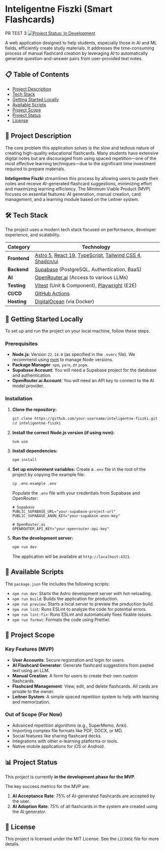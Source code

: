 # Inteligentne Fiszki (Smart Flashcards)
PR TEST 3
[![Project Status: In Development](https://img.shields.io/badge/status-in_development-blueviolet.svg)](https://shields.io)

A web application designed to help students, especially those in AI and ML fields, efficiently create study materials. It addresses the time-consuming process of manual flashcard creation by leveraging AI to automatically generate question-and-answer pairs from user-provided text notes.

## 📋 Table of Contents

- [Project Description](#project-description)
- [Tech Stack](#tech-stack)
- [Getting Started Locally](#getting-started-locally)
- [Available Scripts](#available-scripts)
- [Project Scope](#project-scope)
- [Project Status](#project-status)
- [License](#license)

## 📖 Project Description

The core problem this application solves is the slow and tedious nature of creating high-quality educational flashcards. Many students have extensive digital notes but are discouraged from using spaced repetition—one of the most effective learning techniques—due to the significant time investment required to prepare materials.

**Inteligentne Fiszki** streamlines this process by allowing users to paste their notes and receive AI-generated flashcard suggestions, minimizing effort and maximizing learning efficiency. The Minimum Viable Product (MVP) focuses on essential features: AI generation, manual creation, card management, and a learning module based on the Leitner system.

## 🛠️ Tech Stack

The project uses a modern tech stack focused on performance, developer experience, and scalability.

| Category     | Technology                                                                                                                                                                                      |
| ------------ | ----------------------------------------------------------------------------------------------------------------------------------------------------------------------------------------------- |
| **Frontend** | [Astro 5](https://astro.build/), [React 19](https://react.dev/), [TypeScript](https://www.typescriptlang.org/), [Tailwind CSS 4](https://tailwindcss.com/), [Shadcn/ui](https://ui.shadcn.com/) |
| **Backend**  | [Supabase](https://supabase.com/) (PostgreSQL, Authentication, BaaS)                                                                                                                            |
| **AI**       | [OpenRouter.ai](https://openrouter.ai/) (Access to various LLMs)                                                                                                                                |
| **Testing**  | [Vitest](https://vitest.dev/) (Unit & Component), [Playwright](https://playwright.dev/) (E2E)                                                                                                   |
| **CI/CD**    | [GitHub Actions](https://github.com/features/actions)                                                                                                                                           |
| **Hosting**  | [DigitalOcean](https://www.digitalocean.com/) (via Docker)                                                                                                                                      |

## 🚀 Getting Started Locally

To set up and run the project on your local machine, follow these steps.

### Prerequisites

- **Node.js**: Version `22.14.0` (as specified in the `.nvmrc` file). We recommend using [nvm](https://github.com/nvm-sh/nvm) to manage Node versions.
- **Package Manager**: `npm`, `yarn`, or `pnpm`.
- **Supabase Account**: You will need a Supabase project for the database and authentication.
- **OpenRouter.ai Account**: You will need an API key to connect to the AI model provider.

### Installation

1.  **Clone the repository:**

    ```sh
    git clone https://github.com/your-username/inteligentne-fiszki.git
    cd inteligentne-fiszki
    ```

2.  **Install the correct Node.js version (if using nvm):**

    ```sh
    nvm use
    ```

3.  **Install dependencies:**

    ```sh
    npm install
    ```

4.  **Set up environment variables:**
    Create a `.env` file in the root of the project by copying the example file:

    ```sh
    cp .env.example .env
    ```

    Populate the `.env` file with your credentials from Supabase and OpenRouter:

    ```env
    # Supabase
    PUBLIC_SUPABASE_URL="your-supabase-project-url"
    PUBLIC_SUPABASE_ANON_KEY="your-supabase-anon-key"

    # OpenRouter.ai
    OPENROUTER_API_KEY="your-openrouter-api-key"
    ```

5.  **Run the development server:**
    ```sh
    npm run dev
    ```
    The application will be available at `http://localhost:4321`.

## 📜 Available Scripts

The `package.json` file includes the following scripts:

- `npm run dev`: Starts the Astro development server with hot-reloading.
- `npm run build`: Builds the application for production.
- `npm run preview`: Starts a local server to preview the production build.
- `npm run lint`: Runs ESLint to analyze the code for potential errors.
- `npm run lint:fix`: Runs ESLint and automatically fixes fixable issues.
- `npm run format`: Formats the code using Prettier.

## 🎯 Project Scope

### Key Features (MVP)

- **User Accounts**: Secure registration and login for users.
- **AI Flashcard Generator**: Generate flashcard suggestions from pasted text using an LLM.
- **Manual Creation**: A form for users to create their own custom flashcards.
- **Flashcard Management**: View, edit, and delete flashcards. All cards are private to the owner.
- **Leitner System**: A simple spaced repetition system to help with learning and memorization.

### Out of Scope (For Now)

- Advanced repetition algorithms (e.g., SuperMemo, Anki).
- Importing complex file formats like PDF, DOCX, or MD.
- Social features like sharing flashcard decks.
- Integrations with other e-learning platforms or tools.
- Native mobile applications for iOS or Android.

## 📊 Project Status

This project is currently **in the development phase for the MVP**.

The key success metrics for the MVP are:

1.  **AI Acceptance Rate**: 75% of AI-generated flashcards are accepted by the user.
2.  **AI Adoption Rate**: 75% of all flashcards in the system are created using the AI generator.

## 📄 License

This project is licensed under the MIT License. See the `LICENSE` file for more details.

